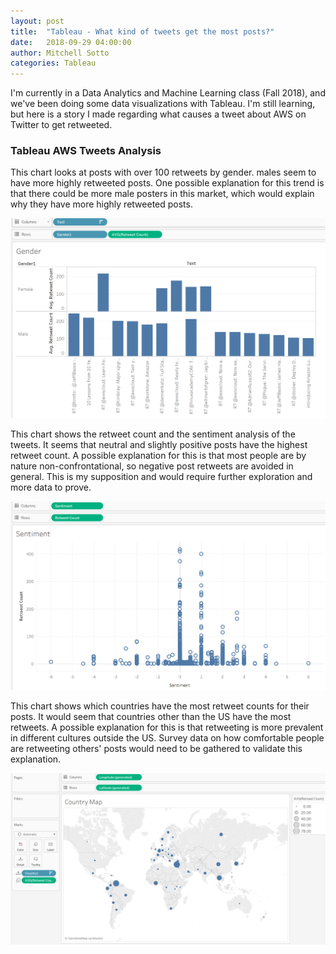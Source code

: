 ```yaml
---
layout: post
title:  "Tableau - What kind of tweets get the most posts?"
date:   2018-09-29 04:00:00
author: Mitchell Sotto
categories: Tableau
---
```

I'm currently in a Data Analytics and Machine Learning class (Fall 2018), and we've been doing some data visualizations with Tableau. I'm still learning, but here is a story I made regarding what causes a tweet about AWS on Twitter to get retweeted.

### Tableau AWS Tweets Analysis
This chart looks at posts with over 100 retweets by gender. males seem to have more highly retweeted posts. One possible explanation for this trend is that there could be more male posters in this market, which would explain why they have more highly retweeted posts. 

![storyboard](/assets/tableau-gender.PNG)

This chart shows the retweet count and the sentiment analysis of the tweets. It seems that neutral and slightly positive posts have the highest retweet count. A possible explanation for this is that most people are by nature non-confrontational, so negative post retweets are avoided in general. This is my supposition and would require further exploration and more data to prove.

![storyboard](/assets/tableau-sentiment.PNG)

This chart shows which countries have the most retweet counts for their posts. It would seem that countries other than the US have the most retweets. A possible explanation for this is that retweeting is more prevalent in different cultures outside the US. Survey data on how comfortable people are retweeting others' posts would need to be gathered to validate this explanation.

![storyboard](/assets/tableau-location.PNG)
